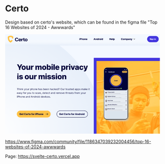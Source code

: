 # Certo

Design based on certo's website, which can be found in the figma file "Top 16 Websites of 2024 - Awwwards"



![Template](https://github.com/BrandonGrimaldoM/Svelte-Certo/blob/master/static/Certo.png)

https://www.figma.com/community/file/1186347039232004456/top-16-websites-of-2024-awwwards

Page: https://svelte-certo.vercel.app

